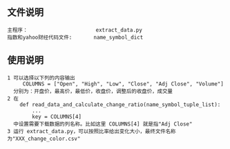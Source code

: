 ## 文件说明
    主程序：                      extract_data.py
    指数和yahoo财经代码文件:       name_symbol_dict

## 使用说明
    1 可以选择以下列的内容输出
         COLUMNS = ["Open", "High", "Low", "Close", "Adj Close", "Volume"]
      分别为：开盘价，最高价，最低价，收盘价，调整后的收盘价，成交量 
    2 在
        def read_data_and_calculate_change_ratio(name_symbol_tuple_list):
            ...
            key = COLUMNS[4] 
      中设置需要下载数据的列名称。比如这里 COLUMNS[4] 就是指"Adj Close" 
    3 运行 extract_data.py，可以按照比率给出变化大小，最终文件名称为"XXX_change_color.csv"